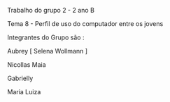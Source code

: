 Trabalho do grupo 2 - 2 ano B

Tema 8 - Perfil de uso do computador entre os jovens

Integrantes do Grupo são :

Aubrey [ Selena Wollmann ]

Nicollas Maia

Gabrielly

Maria Luiza
